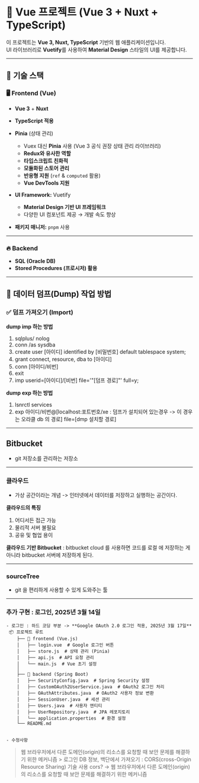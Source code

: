 # 🌟 Vue 프로젝트 (Vue 3 + Nuxt + TypeScript)

이 프로젝트는 **Vue 3, Nuxt, TypeScript** 기반의 웹 애플리케이션입니다.  
UI 라이브러리로 **Vuetify**를 사용하여 **Material Design** 스타일의 UI를 제공합니다.

---

## 📌 기술 스택

### 🖥️ **Frontend (Vue)**
- **Vue 3** + **Nuxt**
- **TypeScript 적용**
- **Pinia** (상태 관리)  
  - Vuex 대신 **Pinia** 사용 (Vue 3 공식 권장 상태 관리 라이브러리)
  - **Redux와 유사한 역할**
  - **타입스크립트 친화적**
  - **모듈화된 스토어 관리**
  - **반응형 지원** (`ref` & `computed` 활용)
  - **Vue DevTools 지원**

- **UI Framework:** Vuetify  
  - **Material Design 기반 UI 프레임워크**
  - 다양한 UI 컴포넌트 제공 → 개발 속도 향상

- **패키지 매니저:** `pnpm` 사용

---

### 🔥 **Backend**
- **SQL (Oracle DB)**
- **Stored Procedures (프로시저) 활용**

---

## 🔄 데이터 덤프(Dump) 작업 방법

### ✅ **덤프 가져오기 (Import)**

**dump imp 하는 방법**
  1. sqlplus/ nolog
  3. conn /as sysdba
  5. create user [아이디] identified by [비밀번호] default tablespace system;
  7. grant connect, resource, dba to [아이디]
  9. conn [아이디/비번]
  11. exit
  13. imp userid=[아이디]/[비번] file='"[덤프 경로]"' full=y;
  
**dump exp 하는 방법**
  1. lsnrctl services
  2. exp 아이디/비번@[localhost:포트번호/xe : 덤프가 설치되어 있는경우 -> 이 경우는 오라클 db 의 경로] file=[dmp 설치할 경로]

---

## **Bitbucket**
  - git 저장소를 관리하는 저장소

---

### **클라우드**
  - 가상 공간이라는 개념 -> 인터넷에서 데이터를 저장하고 실행하는 공간이다.
  
  **클라우드의 특징**
  1. 어디서든 접근 가능
  2. 물리적 서버 불필요
  3. 공유 및 협업 용이

  **클라우드 기반 Bitbucket** : bitbucket cloud 를 사용하면 코드를 로컬 에 저장하는 게 아니라 bitbucket 서버에 저장하게 된다.

---

### **sourceTree**
  - git 을 편리하게 사용할 수 있게 도와주는 툴 

---

### **추가 구현 : 로그인, 2025년 3월 14일** 
    - 로그인 : 하드 코딩 부분 -> **Google OAuth 2.0 로그인 적용, 2025년 3월 17일**
     📦 프로젝트 루트
        ├── 📂 frontend (Vue.js)
        │   ├── login.vue  # Google 로그인 버튼
        │   ├── store.js  # 상태 관리 (Pinia)
        │   ├── api.js  # API 요청 관리
        │   └── main.js  # Vue 초기 설정
        │
        ├── 📂 backend (Spring Boot)
        │   ├── SecurityConfig.java  # Spring Security 설정
        │   ├── CustomOAuth2UserService.java  # OAuth2 로그인 처리
        │   ├── OAuthAttributes.java  # OAuth2 사용자 정보 변환
        │   ├── SessionUser.java  # 세션 관리
        │   ├── Users.java  # 사용자 엔티티
        │   ├── UserRepository.java  # JPA 레포지토리
        │   └── application.properties  # 환경 설정
        └── README.md


    - 수정사항
> 웹 브라우저에서 다른 도메인(origin)의 리소스를 요청할 때 보안 문제를 해결하기 위한 메커니즘
    > 로그인 DB 정보, 백단에서 가져오기 : CORS(cross-Origin Resource Sharing) 기술 사용
      cors? -> 웹 브라우저에서 다른 도메인(origin)의 리소스를 요청할 때 보안 문제를 해결하기 위한 메커니즘
    





